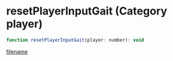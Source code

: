 # resetPlayerInputGait (Category player)

```js
function resetPlayerInputGait(player: number): void
```

[filename](resetPlayerInputGait_m.md ':include')